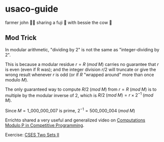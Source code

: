 # usaco-guide
farmer john 👨‍🌾 sharing a fuji 🍎 with bessie the cow 🐄

## Mod Trick
In modular arithmetic, "dividing by 2" is not the same as "integer-dividing by 2". 

This is because a modular residue $r = R\;(mod\;M)$ carries no guarantee that $r$ is even (even if R was); and the integer division $r/2$ will truncate or give the wrong result whenever $r$ is odd (or if $R$ "wrapped around" more than once modulo $M$).

The only guaranteed way to compute $R/2\;(mod\;M)$ from $r = R\;(mod\;M)$ is to multiple by the modular inverse of 2, which is $R/2\;(mod\;M) = r \times 2^{-1}\;(mod\;M)$. 

Since $M = 1\_000\_000\_007$ is prime, $2^{-1} = 500\_000\_004\;(mod\;M)$

Errichto shared a very useful and generalized video on [Computations Modulo P in Competitive Programming](https://youtu.be/-OPohCQqi_E?si=rTvnfOQR-EzMqAFH).

Exercise: [CSES Two Sets II](https://cses.fi/problemset/task/1093/)